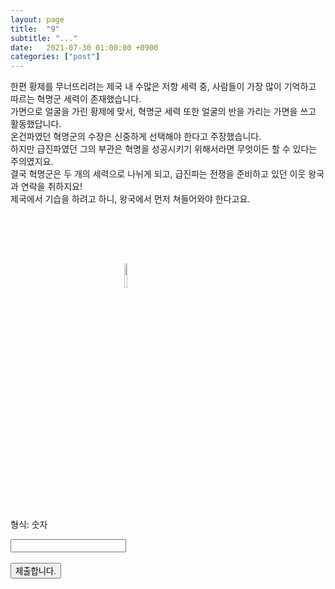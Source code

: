 ```yaml
---
layout: page
title:  "9"
subtitle: "..."
date:   2021-07-30 01:00:00 +0900
categories: ["post"]
---
```


<script>
  function jsMove(){
    var baselink = "https://seil0224.github.io/labyrinth/un5"
    var pc = document.getElementById('passcode').value;
    window.open(baselink.concat(pc));
  }
</script>

한편 황제를 무너뜨리려는 제국 내 수많은 저항 세력 중, 사람들이 가장 많이 기억하고 따르는 혁명군 세력이 존재했습니다. <br>
가면으로 얼굴을 가린 황제에 맞서, 혁명군 세력 또한 얼굴의 반을 가리는 가면을 쓰고 활동했답니다. <br>
온건파였던 혁명군의 수장은 신중하게 선택해야 한다고 주장했습니다. <br>
하지만 급진파였던 그의 부관은 혁명을 성공시키기 위해서라면 무엇이든 할 수 있다는 주의였지요. <br>
결국 혁명군은 두 개의 세력으로 나뉘게 되고, 급진파는 전쟁을 준비하고 있던 이웃 왕국과 연락을 취하지요! <br>
제국에서 기습을 하려고 하니, 왕국에서 먼저 쳐들어와야 한다고요. <br>
<br>
<span style="color:white">
오만에 대한 벌? 저지른 죄에 대한 벌? 죄를 인정하지 않은 것에 대한 벌? <br>
뭐가 되었든, 이제는 괜찮아. 가혹한 현실 대신 유치한 환상을 선택할 수 있다면, 나는 계속 이 곳에 머물러 있을래. <br>
... <br>
... 아무도 없어요...? 흐흑, 흑... <img src="https://seil0224.github.io/images/20181004.png" alt="20181004" style="width: auto; height: 10% "> <br>
</span>
<br>
형식: 숫자 <br>
  <form autocomplete='off' onsubmit = "jsMove();">
      <input id = 'passcode' type='text' required><br><br>
      <input type = 'submit' value = '제출합니다.'>
    </form>


